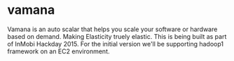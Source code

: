 # vamana
Vamana is an auto scalar that helps you scale your software or hardware based on demand. Making Elasticity truely elastic. 
This is being built as part of InMobi Hackday 2015. For the initial version we'll be supporting hadoop1 framework on an EC2 environment. 

